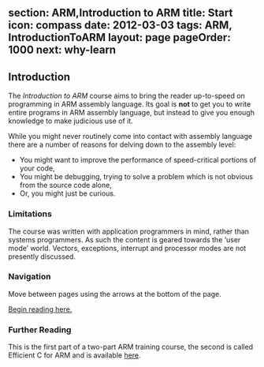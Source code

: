 section: ARM,Introduction to ARM
title: Start
icon: compass
date: 2012-03-03
tags: ARM, IntroductionToARM
layout: page
pageOrder: 1000
next: why-learn
----

## Introduction

The *Introduction to ARM* course aims to bring the reader up-to-speed on programming in ARM assembly language. Its goal is **not** to get you to write entire programs in ARM assembly language, but instead to give you enough knowledge to make judicious use of it.

While you might never routinely come into contact with assembly language there are a number of reasons for delving down to the assembly level:

* You might want to improve the performance of speed-critical portions of your code,
* You might be debugging, trying to solve a problem which is not obvious from the source code alone,
* Or, you might just be curious.

### Limitations

The course was written with application programmers in mind, rather than systems programmers. As such the content is geared towards the ‘user mode’ world. Vectors, exceptions, interrupt and processor modes are not presently discussed.

### Navigation

Move between pages using the arrows at the bottom of the page.

[Begin reading here.](why-learn.html)

### Further Reading

This is the first part of a two-part ARM training course, the second is called Efficient C for ARM and is available [here](../efficient-c-for-arm/index.html).
